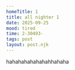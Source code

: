 ```yaml
---
homeTitle: 1
title: all nighter 1
date: 2025-09-25
mood: tired
time: 2-30493-
tags: post
layout: post.njk
---
```


hahahahahahahahhahaha